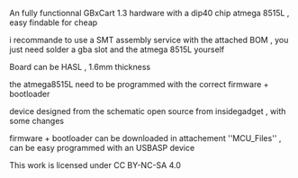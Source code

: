 


An fully functionnal GBxCart 1.3 hardware with a dip40 chip atmega 8515L , easy findable for cheap

i recommande to use a SMT assembly service with the attached BOM , you just need solder a gba slot and the atmega 8515L yourself

Board can be HASL , 1.6mm thickness



the atmega8515L need to be programmed with the correct firmware + bootloader



device designed from the schematic open source from insidegadget , with some changes

firmware + bootloader can be downloaded in attachement ''MCU_Files'' , can be easy programmed with an USBASP device


This work is licensed under CC BY-NC-SA 4.0
